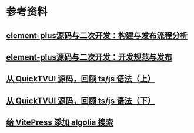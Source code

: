 # 参考资料

## [element-plus源码与二次开发：构建与发布流程分析](https://juejin.cn/post/7257736231882407995)

## [element-plus源码与二次开发：开发规范与发布](https://juejin.cn/post/7257787885863731255)

## [从 QuickTVUI 源码，回顾 ts/js 语法（上）](https://juejin.cn/post/7137672550040993806)

## [从 QuickTVUI 源码，回顾 ts/js 语法（下）](https://juejin.cn/post/7138061136112386079)

## [给 VitePress 添加 algolia 搜索](https://chunge16.github.io/vitepress-blogs/blog/posts/2023/vitepress-Algolia)
